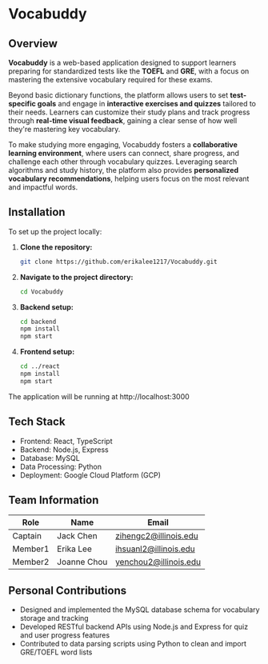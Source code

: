 # Vocabuddy

## Overview

**Vocabuddy** is a web-based application designed to support learners preparing for standardized tests like the 
**TOEFL** and **GRE**, with a focus on mastering the extensive vocabulary required for these exams.

Beyond basic dictionary functions, the platform allows users to set **test-specific goals** and engage in **interactive 
exercises and quizzes** tailored to their needs. Learners can customize their study plans and track progress through 
**real-time visual feedback**, gaining a clear sense of how well they're mastering key vocabulary.

To make studying more engaging, Vocabuddy fosters a **collaborative learning environment**, where users can connect, 
share progress, and challenge each other through vocabulary quizzes. Leveraging search algorithms and study history, 
the platform also provides **personalized vocabulary recommendations**, helping users focus on the most relevant and 
impactful words.

## Installation

To set up the project locally:

1. **Clone the repository:**

   ```bash
   git clone https://github.com/erikalee1217/Vocabuddy.git
   ```
2. **Navigate to the project directory:**
    
    ```bash
   cd Vocabuddy
   ```
3. **Backend setup:**
    
    ```bash
    cd backend
    npm install
    npm start
    ```
4. **Frontend setup:**
    
    ```bash
    cd ../react
    npm install
    npm start
   ```
The application will be running at http://localhost:3000

## Tech Stack

- Frontend: React, TypeScript
- Backend: Node.js, Express
- Database: MySQL
- Data Processing: Python
- Deployment: Google Cloud Platform (GCP)

## Team Information

| Role    | Name                  | Email                 |
|---------|-----------------------|-----------------------|
| Captain | Jack Chen             | zihengc2@illinois.edu |
| Member1 | Erika Lee             | ihsuanl2@illinois.edu |
| Member2 | Joanne Chou           | yenchou2@illinois.edu |

## Personal Contributions
- Designed and implemented the MySQL database schema for vocabulary storage and tracking
- Developed RESTful backend APIs using Node.js and Express for quiz and user progress features
- Contributed to data parsing scripts using Python to clean and import GRE/TOEFL word lists
